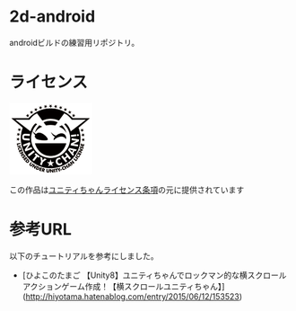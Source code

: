 # 2d-android
androidビルドの練習用リポジトリ。

# ライセンス
![UnityChanLogo](https://github.com/tanakaedu/2d-android/blob/master/UCL2.0/License%20Logo/Others/png/Light_Frame.png)

この作品は[ユニティちゃんライセンス条項](http://unity-chan.com/contents/license_jp/)の元に提供されています

# 参考URL
以下のチュートリアルを参考にしました。
- [ひよこのたまご 【Unity8】ユニティちゃんでロックマン的な横スクロールアクションゲーム作成！【横スクロールユニティちゃん】]
(http://hiyotama.hatenablog.com/entry/2015/06/12/153523)
